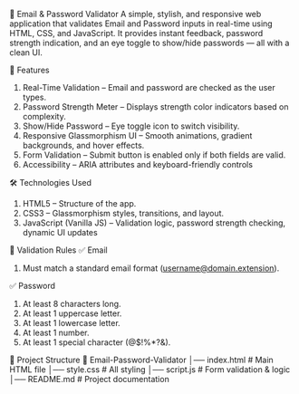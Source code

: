📧 Email & Password Validator
A simple, stylish, and responsive web application that validates Email and Password inputs in real-time using HTML, CSS, and JavaScript.
It provides instant feedback, password strength indication, and an eye toggle to show/hide passwords — all with a clean UI.

🚀 Features
1. Real-Time Validation – Email and password are checked as the user types.
2. Password Strength Meter – Displays strength color indicators based on complexity.
3. Show/Hide Password – Eye toggle icon to switch visibility.
4. Responsive Glassmorphism UI – Smooth animations, gradient backgrounds, and hover effects.
5. Form Validation – Submit button is enabled only if both fields are valid.
6. Accessibility – ARIA attributes and keyboard-friendly controls

🛠️ Technologies Used
1. HTML5 – Structure of the app.
2. CSS3 – Glassmorphism styles, transitions, and layout.
3. JavaScript (Vanilla JS) – Validation logic, password strength checking, dynamic UI updates

📜 Validation Rules
✅ Email
1. Must match a standard email format (username@domain.extension).

✅ Password
1. At least 8 characters long.
2. At least 1 uppercase letter.
3. At least 1 lowercase letter.
4. At least 1 number.
5. At least 1 special character (@$!%*?&).

📂 Project Structure
📁 Email-Password-Validator
│── index.html      # Main HTML file
│── style.css       # All styling
│── script.js       # Form validation & logic
│── README.md       # Project documentation
